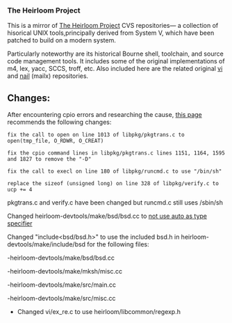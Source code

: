 ### The Heirloom Project

This is a mirror of [The Heirloom Project](http://heirloom.sourceforge.net) CVS repositories— a collection 
of hisorical UNIX tools,principally derived from System V, which have been patched to build on a modern system.

Particularly noteworthy are its historical Bourne shell, toolchain, and source code management tools. It includes 
some of the original implementations of m4, lex, yacc, SCCS, troff, etc. Also included here are the related 
original [vi](http://ex-vi.sourceforge.net)  and [nail](http://heirloom.sourceforge.net/mailx.html) (mailx) 
repositories.

## Changes:
After encountering cpio errors and researching the cause, [this page](https://www.virtualbox.org/wiki/SolarisCrossCompiler) 
recommends the following changes:

`fix the call to open on line 1013 of libpkg/pkgtrans.c to open(tmp_file, O_RDWR, O_CREAT)`

`fix the cpio command lines in libpkg/pkgtrans.c lines 1151, 1164, 1595 and 1827 to remove the "-D"`

`fix the call to execl on line 180 of libpkg/runcmd.c to use "/bin/sh"`

`replace the sizeof (unsigned long) on line 328 of libpkg/verify.c to ucp += 4`

pkgtrans.c and verify.c have been changed but runcmd.c still uses /sbin/sh

Changed heirloom-devtools/make/bsd/bsd.cc to [not use auto as type specifier](https://www.illumos.org/rb/r/353/diff/1?expand=1#0)

Changed "include<bsd/bsd.h>" to use the included bsd.h in heirloom-devtools/make/include/bsd for the following files:

  -heirloom-devtools/make/bsd/bsd.cc

  -heirloom-devtools/make/mksh/misc.cc

  -heirloom-devtools/make/src/main.cc

  -heirloom-devtools/make/src/misc.cc
  
* Changed vi/ex_re.c to use heirloom/libcommon/regexp.h

